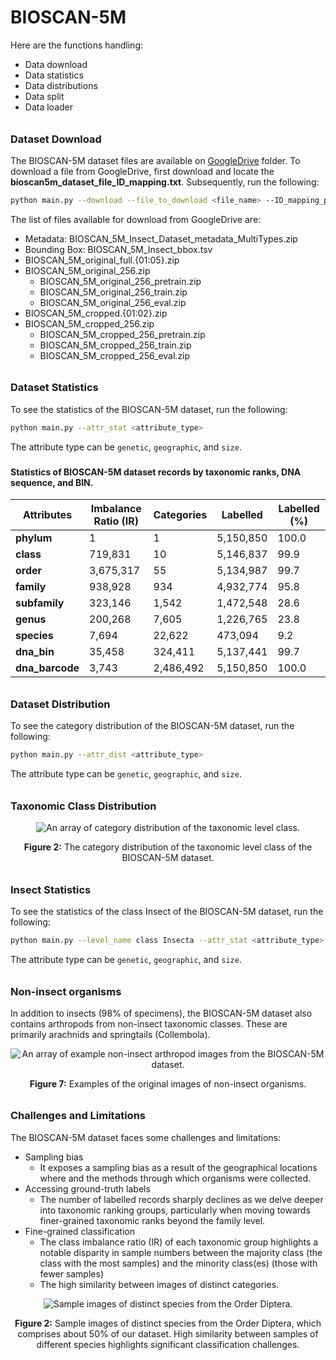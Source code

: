 # BIOSCAN-5M

Here are the functions handling:

- Data download 
- Data statistics 
- Data distributions 
- Data split
- Data loader

###### <h3> Dataset Download
The BIOSCAN-5M dataset files are available on [GoogleDrive](https://drive.google.com/drive/u/1/folders/1Jc57eKkeiYrnUBc9WlIp-ZS_L1bVlT-0) folder.
To download a file from GoogleDrive, first download and locate the **bioscan5m_dataset_file_ID_mapping.txt**. Subsequently, run the following:

```bash
python main.py --download --file_to_download <file_name> --ID_mapping_path <path/bioscan5m_dataset_file_ID_mapping.txt>
``` 

The list of files available for download from GoogleDrive are:

 - Metadata: BIOSCAN_5M_Insect_Dataset_metadata_MultiTypes.zip
 - Bounding Box: BIOSCAN_5M_Insect_bbox.tsv
 - BIOSCAN_5M_original_full.{01:05}.zip
 - BIOSCAN_5M_original_256.zip
    - BIOSCAN_5M_original_256_pretrain.zip
    - BIOSCAN_5M_original_256_train.zip
    - BIOSCAN_5M_original_256_eval.zip
 - BIOSCAN_5M_cropped.{01:02}.zip
 - BIOSCAN_5M_cropped_256.zip
    - BIOSCAN_5M_cropped_256_pretrain.zip
    - BIOSCAN_5M_cropped_256_train.zip
    - BIOSCAN_5M_cropped_256_eval.zip

###### <h3> Dataset Statistics
To see the statistics of the BIOSCAN-5M dataset, run the following:

```bash
python main.py --attr_stat <attribute_type>
``` 
The attribute type can be <code>genetic</code>, <code>geographic</code>, and <code>size</code>.

### <h4> Statistics of BIOSCAN-5M dataset records by taxonomic ranks, DNA sequence, and BIN.
| Attributes        | Imbalance Ratio (IR) | Categories  | Labelled        | Labelled (%)    |
|-------------------|----------------------|-------------|-----------------|-----------------|
| **phylum**        | 1                    | 1           | 5,150,850       | 100.0           |
| **class**         | 719,831              | 10          | 5,146,837       | 99.9            |
| **order**         | 3,675,317            | 55          | 5,134,987       | 99.7            |
| **family**        | 938,928              | 934         | 4,932,774       | 95.8            |
| **subfamily**     | 323,146              | 1,542       | 1,472,548       | 28.6            |
| **genus**         | 200,268              | 7,605       | 1,226,765       | 23.8            |
| **species**       | 7,694                | 22,622      | 473,094         | 9.2             |
| **dna_bin**       | 35,458               | 324,411     | 5,137,441       | 99.7            |
| **dna_barcode**   | 3,743                | 2,486,492   | 5,150,850       | 100.0           |



###### <h3> Dataset Distribution
To see the category distribution of the BIOSCAN-5M dataset, run the following:

```bash
python main.py --attr_dist <attribute_type>
``` 
The attribute type can be <code>genetic</code>, <code>geographic</code>, and <code>size</code>.

###### <h3> Taxonomic Class Distribution
<div align="center">
  <img src="https://github.com/zahrag/BIOSCAN-5M/blob/main/BIOSCAN_images/repo_images/class_order_stats.png" 
       alt="An array of category distribution of the taxonomic level class." />
  <p><b>Figure 2:</b> The category distribution of the taxonomic level class of the BIOSCAN-5M dataset.</p>
</div>

###### <h3> Insect Statistics
To see the statistics of the class Insect of the BIOSCAN-5M dataset, run the following:

```bash
python main.py --level_name class Insecta --attr_stat <attribute_type>
``` 
The attribute type can be <code>genetic</code>, <code>geographic</code>, and <code>size</code>.

###### <h3> Non-insect organisms
In addition to insects (98% of specimens), the BIOSCAN-5M dataset also contains arthropods from non-insect taxonomic classes.
These are primarily arachnids and springtails (Collembola).

<div align="center">
  <img src="https://github.com/zahrag/BIOSCAN-5M/blob/main/BIOSCAN_images/repo_images/non_insect.png" 
       alt="An array of example non-insect arthropod images from the BIOSCAN-5M dataset." />
  <p><b>Figure 7:</b> Examples of the original images of non-insect organisms.
</div>


###### <h3> Challenges and Limitations
The BIOSCAN-5M dataset faces some challenges and limitations:
- Sampling bias
  - It exposes a sampling bias as a result of the geographical locations where and the methods through which organisms were collected.
- Accessing ground-truth labels
  - The number of labelled records sharply declines as we delve deeper into taxonomic ranking groups, particularly when moving towards finer-grained taxonomic ranks beyond the family level.
- Fine-grained classification
  - The class imbalance ratio (IR) of each taxonomic group highlights a notable disparity in sample numbers between the majority class (the class with the most samples) and the minority class(es) (those with fewer samples)
  - The high similarity between images of distinct categories.

<div align="center">
  <img src="https://github.com/zahrag/BIOSCAN-5M/blob/main/BIOSCAN_images/repo_images/species_f.png" 
       alt="Sample images of distinct species from the Order Diptera." />
  <p><b>Figure 2:</b> Sample images of distinct species from the Order Diptera, 
                      which comprises about 50% of our dataset. High similarity between samples of different species 
highlights significant classification challenges.</p>
</div>

